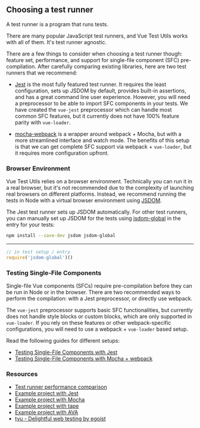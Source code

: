 ## Choosing a test runner

A test runner is a program that runs tests.

There are many popular JavaScript test runners, and Vue Test Utils works with all of them. It's test runner agnostic.

There are a few things to consider when choosing a test runner though: feature set, performance, and support for single-file component (SFC) pre-compilation. After carefully comparing existing libraries, here are two test runners that we recommend:

- [Jest](https://jestjs.io/docs/en/getting-started#content) is the most fully featured test runner. It requires the least configuration, sets up JSDOM by default, provides built-in assertions, and has a great command line user experience. However, you will need a preprocessor to be able to import SFC components in your tests. We have created the `vue-jest` preprocessor which can handle most common SFC features, but it currently does not have 100% feature parity with `vue-loader`.

- [mocha-webpack](https://github.com/zinserjan/mocha-webpack) is a wrapper around webpack + Mocha, but with a more streamlined interface and watch mode. The benefits of this setup is that we can get complete SFC support via webpack + `vue-loader`, but it requires more configuration upfront.

### Browser Environment

Vue Test Utils relies on a browser environment. Technically you can run it in a real browser, but it's not recommended due to the complexity of launching real browsers on different platforms. Instead, we recommend running the tests in Node with a virtual browser environment using [JSDOM](https://github.com/tmpvar/jsdom).

The Jest test runner sets up JSDOM automatically. For other test runners, you can manually set up JSDOM for the tests using [jsdom-global](https://github.com/rstacruz/jsdom-global) in the entry for your tests:

```bash
npm install --save-dev jsdom jsdom-global
```

---

```js
// in test setup / entry
require('jsdom-global')()
```

### Testing Single-File Components

Single-file Vue components (SFCs) require pre-compilation before they can be run in Node or in the browser. There are two recommended ways to perform the compilation: with a Jest preprocessor, or directly use webpack.

The `vue-jest` preprocessor supports basic SFC functionalities, but currently does not handle style blocks or custom blocks, which are only supported in `vue-loader`. If you rely on these features or other webpack-specific configurations, you will need to use a webpack + `vue-loader` based setup.

Read the following guides for different setups:

- [Testing Single-File Components with Jest](./testing-single-file-components-with-jest.md)
- [Testing Single-File Components with Mocha + webpack](./testing-single-file-components-with-mocha-webpack.md)

### Resources

- [Test runner performance comparison](https://github.com/eddyerburgh/vue-unit-test-perf-comparison)
- [Example project with Jest](https://github.com/vuejs/vue-test-utils-jest-example)
- [Example project with Mocha](https://github.com/vuejs/vue-test-utils-mocha-webpack-example)
- [Example project with tape](https://github.com/eddyerburgh/vue-test-utils-tape-example)
- [Example project with AVA](https://github.com/eddyerburgh/vue-test-utils-ava-example)
- [tyu - Delightful web testing by egoist](https://github.com/egoist/tyu)
